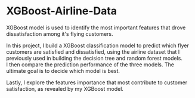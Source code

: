 # XGBoost-Airline-Data
XGBoost model is used to identify the most important features that drove dissatisfaction among it's flying customers.

In this project, I build a XGBoost classification model to predict which flyer customers are satisfied and dissatisfied,
using the airline dataset that I previously used in building the decision tree and random forest models.  
I then compare the prediction performance of the three models. The ultimate goal is to decide which model is best.

Lastly, I explore the features importance that most contribute to customer satisfaction, as revealed
by my XGBoost model.
